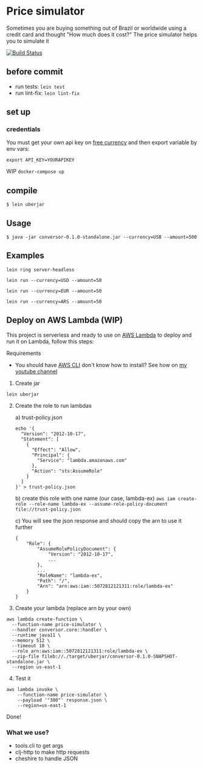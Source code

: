 # Price simulator
Sometimes you are buying something out of Brazil or worldwide using a credit card and thought "How much does it cost?"
The price simulator helps you to simulate it

[![Build Status](https://travis-ci.org/pvgomes/price-simulator.svg?branch=master)](https://travis-ci.org/pvgomes/price-simulator)

## before commit
- run tests: `lein test`
- run lint-fix: `lein lint-fix`


## set up

### credentials
You must get your own api key on [free currency](https://free.currencyconverterapi.com/) and then export variable by env vars:
```
export API_KEY=YOURAPIKEY
```

WIP ```docker-compose up```

## compile

    $ lein uberjar

## Usage

    $ java -jar conversor-0.1.0-standalone.jar --currency=USB --amount=500

## Examples
`lein ring server-headless`

`lein run --currency=USD --amount=50`

`lein run --currency=EUR --amount=50`

`lein run --currency=ARS --amount=50`


## Deploy on AWS Lambda (WIP)
This project is serverless and ready to use on [AWS Lambda](https://aws.amazon.com/lambda/) to deploy and run it on Lambda, follow this steps:

Requirements
- You should have [AWS CLI](https://aws.amazon.com/cli/) don't know how to install? See how on [my youtube channel](https://www.youtube.com/watch?v=CFgNFM2qT9U)

1. Create jar
```
lein uberjar
```

2. Create the role to run lambdas

    a) trust-policy.json
    ```
    echo '{
      "Version": "2012-10-17",
      "Statement": [
        {
          "Effect": "Allow",
          "Principal": {
            "Service": "lambda.amazonaws.com"
          },
          "Action": "sts:AssumeRole"
        }
      ]
    }' > trust-policy.json
    ```
    
    b) create this role with one name (our case, lambda-ex)
    `aws iam create-role --role-name lambda-ex --assume-role-policy-document file://trust-policy.json`


    c) You will see the json response and should copy the arn to use it further
    ```
    {
        "Role": {
            "AssumeRolePolicyDocument": {
                "Version": "2012-10-17",
                ...
            },
            ...
            "RoleName": "lambda-ex",
            "Path": "/",
            "Arn": "arn:aws:iam::5072812121311:role/lambda-ex"
        }
    }
    ```

3. Create your lambda (replace arn by your own)
```
aws lambda create-function \
  --function-name price-simulator \
  --handler conversor.core::handler \
  --runtime java11 \
  --memory 512 \
  --timeout 10 \
  --role arn:aws:iam::5072812121311:role/lambda-ex \
  --zip-file fileb://./target/uberjar/conversor-0.1.0-SNAPSHOT-standalone.jar \
  --region us-east-1

```

4. Test it
``` 
aws lambda invoke \
    --function-name price-simulator \
    --payload '"300"' response.json \
    --region=us-east-1
```

Done!

### What we use?
- tools.cli to get args
- clj-http to make http requests
- cheshire to handle JSON


